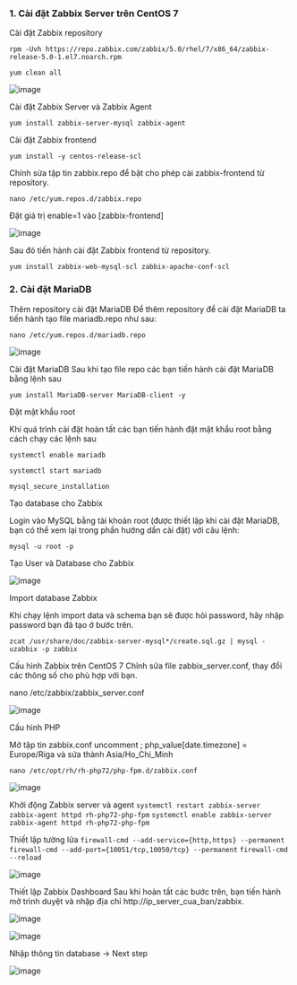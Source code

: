 ### 1. Cài đặt Zabbix Server trên CentOS 7

Cài đặt Zabbix repository

`rpm -Uvh https://repo.zabbix.com/zabbix/5.0/rhel/7/x86_64/zabbix-release-5.0-1.el7.noarch.rpm`

`yum clean all`

![image](https://user-images.githubusercontent.com/101684058/165711458-313b86eb-f547-4c66-816d-37a00e7ee19d.png)

Cài đặt Zabbix Server và Zabbix Agent

`yum install zabbix-server-mysql zabbix-agent`

Cài đặt Zabbix frontend

`yum install -y centos-release-scl`

Chỉnh sửa tập tin zabbix.repo để bật cho phép cài zabbix-frontend từ repository.

`nano /etc/yum.repos.d/zabbix.repo`

Đặt giá trị enable=1 vào [zabbix-frontend]

![image](https://user-images.githubusercontent.com/101684058/165712301-0d7a063e-6776-4dbc-aeba-451f3c707b96.png)

Sau đó tiến hành cài đặt Zabbix frontend từ repository.

`yum install zabbix-web-mysql-scl zabbix-apache-conf-scl`

### 2. Cài đặt MariaDB
Thêm repository cài đặt MariaDB
Để thêm repository để cài đặt MariaDB ta tiến hành tạo file mariadb.repo như sau:

`nano /etc/yum.repos.d/mariadb.repo`

![image](https://user-images.githubusercontent.com/101684058/165713342-ba46c733-dc47-4468-a014-6a97de3a573e.png)

Cài đặt MariaDB
Sau khi tạo file repo các bạn tiến hành cài đặt MariaDB bằng lệnh sau

`yum install MariaDB-server MariaDB-client -y`

Đặt mật khẩu root

Khi quá trình cài đặt hoàn tất các bạn tiến hành đặt mật khẩu root bằng cách chạy các lệnh sau

`systemctl enable mariadb`

`systemctl start mariadb`

`mysql_secure_installation`

Tạo database cho Zabbix

Login vào MySQL bằng tài khoản root (được thiết lập khi cài đặt MariaDB, bạn có thể xem lại trong phần hướng dẩn cài đặt) với câu lệnh:

`mysql -u root -p`

Tạo User và Database cho Zabbix

![image](https://user-images.githubusercontent.com/101684058/165720460-d0d03067-0b89-4d7f-b5e7-81657065291d.png)

Import database Zabbix

Khi chạy lệnh import data và schema bạn sẽ được hỏi password, hãy nhập password bạn đã tạo ở bước trên.

`zcat /usr/share/doc/zabbix-server-mysql*/create.sql.gz | mysql -uzabbix -p zabbix`


Cấu hình Zabbix trên CentOS 7
Chỉnh sửa file zabbix_server.conf, thay đổi các thông số cho phù hợp với bạn.

nano /etc/zabbix/zabbix_server.conf

![image](https://user-images.githubusercontent.com/101684058/165721876-2faf8f3a-03c1-45a4-894c-4fd714d014ad.png)

Cấu hình PHP

Mở tập tin zabbix.conf uncomment ; php_value[date.timezone] = Europe/Riga và sửa thành Asia/Ho_Chi_Minh

`nano /etc/opt/rh/rh-php72/php-fpm.d/zabbix.conf`

![image](https://user-images.githubusercontent.com/101684058/165876737-15e2548e-50cb-4de5-9c9e-02b6450879c6.png)

Khởi động Zabbix server và agent
`systemctl restart zabbix-server zabbix-agent httpd rh-php72-php-fpm`
`systemctl enable zabbix-server zabbix-agent httpd rh-php72-php-fpm`

Thiết lập tường lửa
`firewall-cmd --add-service={http,https} --permanent`
`firewall-cmd --add-port={10051/tcp,10050/tcp} --permanent`
`firewall-cmd --reload`

![image](https://user-images.githubusercontent.com/101684058/165722728-44f0c7e7-b0c5-40b5-9327-579594394950.png)

Thiết lập Zabbix Dashboard
Sau khi hoàn tất các bước trên, bạn tiến hành mở trình duyệt và nhập địa chỉ http://ip_server_cua_ban/zabbix.

![image](https://user-images.githubusercontent.com/101684058/165723016-1944dfbc-0d23-47b9-8d2b-8f0a31107fb5.png)

![image](https://user-images.githubusercontent.com/101684058/165876944-f5487812-b09f-4a8a-b6fe-fae69775d9da.png)

Nhập thông tin database -> Next step

![image](https://user-images.githubusercontent.com/101684058/165877104-447d6162-6437-4eb5-a1c4-82fac05b2828.png)




